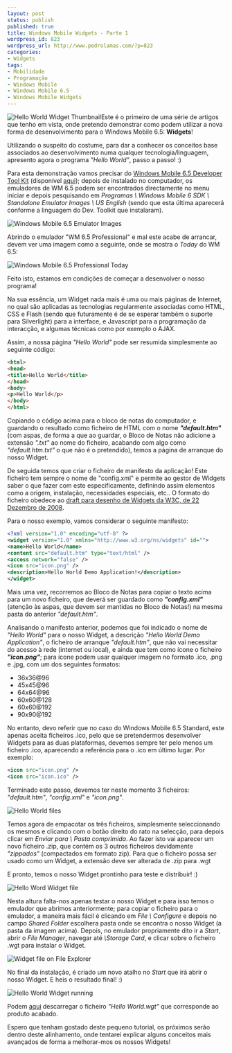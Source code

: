 ```yaml
---
layout: post
status: publish
published: true
title: Windows Mobile Widgets - Parte 1
wordpress_id: 823
wordpress_url: http://www.pedrolamas.com/?p=823
categories:
- Widgets
tags:
- Mobilidade
- Programação
- Windows Mobile
- Windows Mobile 6.5
- Windows Mobile Widgets
---
```

![Hello World Widget Thumbnail](/wp-content/uploads/2009/07/Hello-World-Widget-Thumbnail.jpg "Hello World Widget Thumbnail")Este é o primeiro de uma série de artigos que tenho em vista, onde pretendo demonstrar como podem utilizar a nova forma de desenvolvimento para o Windows Mobile 6.5: **Widgets**!

Utilizando o suspeito do costume, para dar a conhecer os conceitos base associados ao desenvolvimento numa qualquer tecnologia/linguagem, apresento agora o programa *"Hello World"*, passo a passo! :)

Para esta demonstração vamos precisar do [Windows Mobile 6.5 Developer Tool Kit](/2009/06/04/windows-mobile-6-5-developer-tool-kit/) (disponível [aqui](http://www.microsoft.com/downloads/details.aspx?displaylang=en&FamilyID=20686a1d-97a8-4f80-bc6a-ae010e085a6e)); depois de instalado no computador, os emuladores de WM 6.5 podem ser encontrados directamente no menu iniciar e depois pesquisando em *Programas \\ Windows Mobile 6 SDK \\ Standalone Emulator Images \\ US English* (sendo que esta última aparecerá conforme a linguagem do Dev. Toolkit que instalaram).

![Windows Mobile 6.5 Emulator Images](/wp-content/uploads/2009/07/Windows-Mobile-6.5-Emulator-Images.jpg "Windows Mobile 6.5 Emulator Images")

Abrindo o emulador "WM 6.5 Professional" e mal este acabe de arrancar, devem ver uma imagem como a seguinte, onde se mostra o *Today* do WM 6.5:

![Windows Mobile 6.5 Professional Today](/wp-content/uploads/2009/07/Windows-Mobile-6.5-Today.jpg "Windows Mobile 6.5 Professional Today")

Feito isto, estamos em condições de começar a desenvolver o nosso programa!

Na sua essência, um Widget nada mais é uma ou mais páginas de Internet, no qual são aplicadas as tecnologias regularmente associadas como HTML, CSS e Flash (sendo que futuramente é de se esperar também o suporte para Silverlight) para a interface, e Javascript para a programação da interacção, e algumas técnicas como por exemplo o AJAX.

Assim, a nossa página *"Hello World"* pode ser resumida simplesmente ao seguinte código:

```html
<html>
<head>
<title>Hello World</title>
</head>
<body>
<p>Hello World</p>
</body>
</html>
```

Copiando o código acima para o bloco de notas do computador, e guardando o resultado como ficheiro de HTML com o nome ***"default.htm"*** (com aspas, de forma a que ao guardar, o Bloco de Notas não adicione a extensão *".txt"* ao nome do ficheiro, acabando com algo como *"default.htm.txt"* o que não é o pretendido), temos a página de arranque do nosso Widget.

De seguida temos que criar o ficheiro de manifesto da aplicação! Este ficheiro tem sempre o nome de "config.xml" e permite ao gestor de Widgets saber o que fazer com este especificamente, definindo assim elementos como a origem, instalação, necessidades especiais, etc.. O formato do ficheiro obedece ao [draft para desenho de Widgets da W3C, de 22 Dezembro de 2008](http://www.w3.org/TR/2008/WD-widgets-20081222/).

Para o nosso exemplo, vamos considerar o seguinte manifesto:

```xml
<?xml version="1.0" encoding="utf-8" ?>
<widget version="1.0" xmlns="http://www.w3.org/ns/widgets" id="">
<name>Hello World</name>
<content src="default.htm" type="text/html" />
<access network="false" />
<icon src="icon.png" />
<description>Hello World Demo Application!</description>
</widget>
```

Mais uma vez, recorremos ao Bloco de Notas para copiar o texto acima para um novo ficheiro, que deverá ser guardado como ***"config.xml"*** (atenção às aspas, que devem ser mantidas no Bloco de Notas!) na mesma pasta do anterior *"default.htm"*.

Analisando o manifesto anterior, podemos que foi indicado o nome de *"Hello World"* para o nosso Widget, a descrição *"Hello World Demo Application"*, o ficheiro de arranque *"default.htm"*, que não vai necessitar do acesso à rede (internet ou local), e ainda que tem como ícone o ficheiro ***"icon.png"***; para ícone podem usar qualquer imagem no formato .ico, .png e .jpg, com um dos seguintes formatos:

-   36x36@96
-   45x45@96
-   64x64@96
-   60x60@128
-   60x60@192
-   90x90@192

No entanto, devo referir que no caso do Windows Mobile 6.5 Standard, este apenas aceita ficheiros .ico, pelo que se pretendermos desenvolver Widgets para as duas plataformas, devemos sempre ter pelo menos um ficheiro .ico, aparecendo a referência para o .ico em último lugar. Por exemplo:

```xml
<icon src="icon.png" />
<icon src="icon.ico" />
```

Terminado este passo, devemos ter neste momento 3 ficheiros: *"default.htm"*, *"config.xml"* e *"icon.png"*.

![Hello World files](/wp-content/uploads/2009/07/Hello-World-files.jpg "Hello World files")

Temos agora de empacotar os três ficheiros, simplesmente seleccionando os mesmos e clicando com o botão direito do rato na selecção, para depois clicar em *Enviar para \\ Pasta comprimida*. Ao fazer isto vai aparecer um novo ficheiro .zip, que contém os 3 outros ficheiros devidamente *"zippados"* (compactados em formato zip). Para que o ficheiro possa ser usado como um Widget, a extensão deve ser alterada de .zip para .wgt

E pronto, temos o nosso Widget prontinho para teste e distribuir! :)

![Hello Word Widget file](/wp-content/uploads/2009/07/Hello-Word-Widget-file.jpg "Hello Word Widget file")

Nesta altura falta-nos apenas testar o nosso Widget e para isso temos o emulador que abrimos anteriormente; para copiar o ficheiro para o emulador, a maneira mais fácil é clicando em *File \\ Configure* e depois no campo *Shared Folder* escolhera pasta onde se encontra o nosso Widget (a pasta da imagem acima). Depois, no emulador propriamente dito ir a *Start*, abrir o *File Manager*, navegar até *\\Storage Card*, e clicar sobre o ficheiro .wgt para instalar o Widget.

![Widget file on File Explorer](/wp-content/uploads/2009/07/Widget-file-on-File-Explorer.jpg "Widget file on File Explorer")

No final da instalação, é criado um novo atalho no *Start* que irá abrir o nosso Widget. E heis o resultado final! :)

![Hello World Widget running](/wp-content/uploads/2009/07/Hello-World-Widget-running.jpg "Hello World Widget running")

Podem [aqui](/2009/07/25/windows-mobile-widgets-parte-1/hello-world/) descarregar o ficheiro *"Hello World.wgt"* que corresponde ao produto acabado.

Espero que tenham gostado deste pequeno tutorial, os próximos serão dentro deste alinhamento, onde tentarei explicar alguns conceitos mais avançados de forma a melhorar-mos os nossos Widgets!

